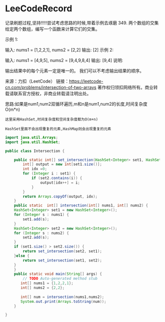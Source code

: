 # LeeCodeRecord
记录刷题过程,坚持!!!!!尝试考虑思路的时候,带着示例去琢磨
349. 两个数组的交集
给定两个数组，编写一个函数来计算它们的交集。

示例 1:

输入: nums1 = [1,2,2,1], nums2 = [2,2]
输出: [2]
示例 2:

输入: nums1 = [4,9,5], nums2 = [9,4,9,8,4]
输出: [9,4]
说明:

输出结果中的每个元素一定是唯一的。
我们可以不考虑输出结果的顺序。

来源：力扣（LeetCode）
链接：https://leetcode-cn.com/problems/intersection-of-two-arrays
著作权归领扣网络所有。商业转载请联系官方授权，非商业转载请注明出处。


思路:如果是num1,num2双循环遍历,m和n是num1,num2的长度,时间复杂度 O(m*n)

    这里采用HashSet,时间复杂度和空间复杂度都为O(m+n)
    
    HashSet里面不会出现重复的元素,HashMap则会出现重复的元素

```java
import java.util.Arrays;
import java.util.HashSet;

public class Intersection {

	public static int[] set_intersection(HashSet<Integer> set1, HashSet<Integer> set2) {
		int[] output = new int[set1.size()];
		int idx =0;
		for (Integer i : set1) {
			if (set2.contains(i)) {
				output[idx++] = i;
			}
		}
		return Arrays.copyOf(output, idx);
	}
	public static  int[] intersection(int[] nums1, int[] nums2) {
	HashSet<Integer> set1 = new HashSet<Integer>();
	for (Integer s : nums1) {
		set1.add(s);
	}
	HashSet<Integer> set2 = new HashSet<Integer>();
	for (Integer s : nums2) {
		set2.add(s);
	}
	if (set1.size() > set2.size()) {
		return set_intersection(set2, set1);
	}else {
		return set_intersection(set1, set2);
	}
	}
	public static void main(String[] args) {
		// TODO Auto-generated method stub
       int[] nums1 = {1,2,2,1};
       int[] nums2 = {2,2};
       
       int[] num = intersection(nums1,nums2);
       System.out.print(Arrays.toString(num));
	}

}
```
